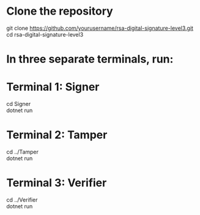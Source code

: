 # Clone the repository
git clone https://github.com/yourusername/rsa-digital-signature-level3.git
cd rsa-digital-signature-level3

# In three separate terminals, run:
# Terminal 1: Signer
cd Signer \
dotnet run

# Terminal 2: Tamper
cd ../Tamper \
dotnet run

# Terminal 3: Verifier
cd ../Verifier \
dotnet run
